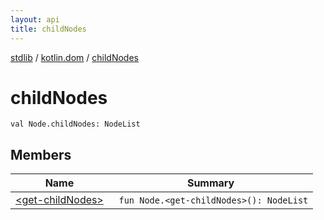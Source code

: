 ```yaml
---
layout: api
title: childNodes
---
```

[stdlib](../../index.html) / [kotlin.dom](../index.html) / [childNodes](index.html)

# childNodes

```
val Node.childNodes: NodeList
```
## Members
| Name | Summary |
|------|---------|
|[&lt;get-childNodes&gt;](_get-childNodes_.html)|&nbsp;&nbsp;`fun Node.<get-childNodes>(): NodeList`<br>|

